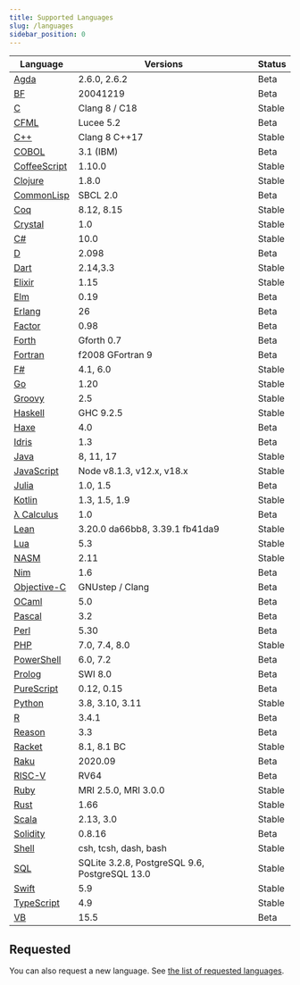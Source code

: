 ```yaml
---
title: Supported Languages
slug: /languages
sidebar_position: 0
---
```


| Language | Versions | Status |
| -------- | -------- | ------ |
| [Agda](/languages/agda) | 2.6.0, 2.6.2 | Beta |
| [BF](/languages/bf) | 20041219 | Beta |
| [C](/languages/c) | Clang 8 / C18 | Stable |
| [CFML](/languages/cfml) | Lucee 5.2 | Beta |
| [C++](/languages/cpp) | Clang 8 C++17 | Stable |
| [COBOL](/languages/cobol) | 3.1 (IBM) | Beta |
| [CoffeeScript](/languages/coffeescript) | 1.10.0 | Stable |
| [Clojure](/languages/clojure) | 1.8.0 | Stable |
| [CommonLisp](/languages/commonlisp) | SBCL 2.0 | Beta |
| [Coq](/languages/coq) | 8.12, 8.15 | Stable |
| [Crystal](/languages/crystal) | 1.0 | Stable |
| [C#](/languages/csharp) | 10.0 | Stable |
| [D](/languages/d) | 2.098 | Beta |
| [Dart](/languages/dart) | 2.14,3.3 | Stable |
| [Elixir](/languages/elixir) | 1.15 | Stable |
| [Elm](/languages/elm) | 0.19 | Beta |
| [Erlang](/languages/erlang) | 26 | Beta |
| [Factor](/languages/factor) | 0.98 | Beta |
| [Forth](/languages/forth) | Gforth 0.7 | Beta |
| [Fortran](/languages/fortran) | f2008 GFortran 9 | Beta |
| [F#](/languages/fsharp) | 4.1, 6.0 | Stable |
| [Go](/languages/go) | 1.20 | Stable |
| [Groovy](/languages/groovy) | 2.5 | Stable |
| [Haskell](/languages/haskell) | GHC 9.2.5 | Stable |
| [Haxe](/languages/haxe) | 4.0 | Beta |
| [Idris](/languages/idris) | 1.3 | Beta |
| [Java](/languages/java) | 8, 11, 17 | Stable |
| [JavaScript](/languages/javascript) | Node v8.1.3, v12.x, v18.x | Stable |
| [Julia](/languages/julia) | 1.0, 1.5 | Beta |
| [Kotlin](/languages/kotlin) | 1.3, 1.5, 1.9 | Stable |
| [λ Calculus](/languages/lambdacalc) | 1.0 | Beta |
| [Lean](/languages/lean) | 3.20.0 da66bb8, 3.39.1 fb41da9 | Stable |
| [Lua](/languages/lua) | 5.3 | Stable |
| [NASM](/languages/nasm) | 2.11 | Stable |
| [Nim](/languages/nim) | 1.6 | Beta |
| [Objective-C](/languages/objc) | GNUstep / Clang | Beta |
| [OCaml](/languages/ocaml) | 5.0 | Beta |
| [Pascal](/languages/pascal) | 3.2 | Beta |
| [Perl](/languages/perl) | 5.30 | Beta |
| [PHP](/languages/php) | 7.0, 7.4, 8.0 | Stable |
| [PowerShell](/languages/powershell) | 6.0, 7.2 | Beta |
| [Prolog](/languages/prolog) | SWI 8.0 | Beta |
| [PureScript](/languages/purescript) | 0.12, 0.15 | Beta |
| [Python](/languages/python) | 3.8, 3.10, 3.11 | Stable |
| [R](/languages/r) | 3.4.1 | Beta |
| [Reason](/languages/reason) | 3.3 | Beta |
| [Racket](/languages/racket) | 8.1, 8.1 BC | Stable |
| [Raku](/languages/raku) | 2020.09 | Beta |
| [RISC-V](/languages/riscv) | RV64 | Beta |
| [Ruby](/languages/ruby) | MRI 2.5.0, MRI 3.0.0 | Stable |
| [Rust](/languages/rust) | 1.66 | Stable |
| [Scala](/languages/scala) | 2.13, 3.0 | Stable |
| [Solidity](/languages/solidity) | 0.8.16 | Beta |
| [Shell](/languages/shell) | csh, tcsh, dash, bash | Stable |
| [SQL](/languages/sql) | SQLite 3.2.8, PostgreSQL 9.6, PostgreSQL 13.0 | Stable |
| [Swift](/languages/swift) | 5.9 | Stable |
| [TypeScript](/languages/typescript) | 4.9 | Stable |
| [VB](/languages/vb) | 15.5 | Beta |


## Requested

You can also request a new language. See [the list of requested languages](https://github.com/codewars/runner/issues?q=is%3Aissue+is%3Aopen+sort%3Aupdated-desc+label%3Arequest%2Flanguage).
